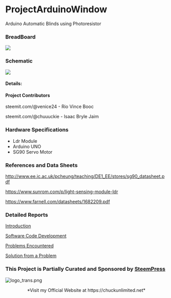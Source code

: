 # ProjectArduinoWindow
Arduino Automatic Blinds using Photoresistor


### BreadBoard

![](https://cdn.steemitimages.com/DQmNPtj6PSELyKNzBuM5U73NYJsPTGnvrV7s56e1GQKVSYt/image.png)


### Schematic

![](https://cdn.steemitimages.com/DQmVXBQttD2jQ8PgqP4o7Fv7b5oq96xVpNhDi2bMrUenmKF/image.png)


#### Details:




#### Project Contributors

steemit.com/@venice24 - Rio Vince Booc

steemit.com/@chuuuckie - Isaac Bryle Jaim


### Hardware Specifications
- Ldr Module
- Arduino UNO
- SG90 Servo Motor




### References and Data Sheets

http://www.ee.ic.ac.uk/pcheung/teaching/DE1_EE/stores/sg90_datasheet.pdf

https://www.sunrom.com/p/light-sensing-module-ldr

https://www.farnell.com/datasheets/1682209.pdf



### Detailed Reports


[Introduction](https://steemit.com/steempress/@chuuuckie/projectautomaticwindowblinds-zunkxk0j8q)

[Software Code Development](https://steemit.com/steempress/@chuuuckie/projectautomaticwindowblinds-softwareupdate-ab55clrulh)

[Problems Encountered](https://steemit.com/steempress/@chuuuckie/projectautomaticwindowblinds-debuggingandproblems-q2ft0qizbt)

[Solution from a Problem](https://steemit.com/steempress/@chuuuckie/projectautomaticwindowblinds-solutionfromaproblem-k49ev9r39w)

[]()

### This Project is Partially Curated and Sponsored by [SteemPress]()

![logo_trans.png](https://cdn.steemitimages.com/DQmXf7oZ1Dx1QZ3o1NBjhwgkwpLFnySQazxmXzy2wFi5Yrz/logo_trans.png)

<center> *Visit my Official Website at https://chuckunlimited.net* </center>
